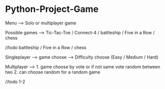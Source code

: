 # Python-Project-Game

Menu --> Solo or multiplayer game

Possible games --> Tic-Tac-Toe / Connect-4 / battleship /  Five in a Row / chess

//todo battleship /  Five in a Row / chess

Singleplayer --> game choose --> Difficulty choose (Easy / Medium / Hard)

Multiplayer --> 1. game choose by vote or if not same vote random between two
          2. can choose random for a random game
          
//todo 1-2
